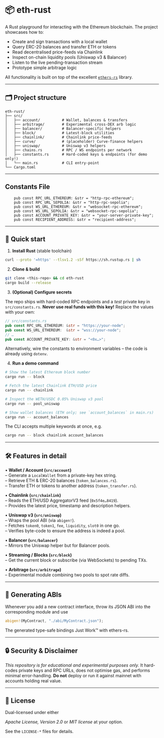 # 📦 eth-rust

A Rust playground for interacting with the Ethereum blockchain.  The project showcases how to:

* Create and sign transactions with a local wallet
* Query ERC-20 balances and transfer ETH or tokens
* Read decentralised price-feeds via Chainlink
* Inspect on-chain liquidity pools (Uniswap v3 & Balancer)
* Listen to the live pending-transaction stream
* Prototype simple arbitrage logic

All functionality is built on top of the excellent [`ethers-rs`](https://github.com/gakonst/ethers-rs) library.

---

## 🗂  Project structure

```
eth-rust/
├── src/
│   ├── account/          # Wallet, balances & transfers
│   ├── arbitrage/        # Experimental cross-DEX arb logic
│   ├── balancer/         # Balancer-specific helpers
│   ├── block/            # Latest-block utilities
│   ├── chainlink/        # Chainlink price-feeds
│   ├── curve/            # (placeholder) Curve-finance helpers
│   ├── uniswap/          # Uniswap v3 helpers
│   ├── chains.rs         # RPC / WS endpoints per network
│   ├── constants.rs      # Hard-coded keys & endpoints (for demo only!)
│   └── main.rs           # CLI entry-point
└── Cargo.toml
```

---

## Constants File
```
    pub const RPC_URL_ETHEREUM: &str = "http-rpc-ethereum";
    pub const RPC_URL_SEPOLIA: &str = "http-rpc-sepolia";
    pub const WS_URL_ETHEREUM: &str = "websocket-rpc-ethereum";
    pub const WS_URL_SEPOLIA: &str = "websocket-rpc-sepolia";   
    pub const ACCOUNT_PRIVATE_KEY: &str = "your-server-private-key";
    pub const RECIPIENT_ADDRESS: &str = "recipient-address"; 
```

---

## 🚀 Quick start

1. **Install Rust** (stable toolchain)

```bash
curl --proto '=https' --tlsv1.2 -sSf https://sh.rustup.rs | sh
```

2. **Clone & build**

```bash
git clone <this-repo> && cd eth-rust
cargo build --release
```

3. **(Optional) Configure secrets**

The repo ships with hard-coded RPC endpoints and a *test* private key in `src/constants.rs`.  **Never use real funds with this key!**   Replace the values with your own:

```rust
// src/constants.rs
pub const RPC_URL_ETHEREUM: &str = "https://your-node";
pub const WS_URL_ETHEREUM:  &str = "wss://your-node";
// …
pub const ACCOUNT_PRIVATE_KEY: &str = "<0x…>";
```

Alternatively, wire the constants to environment variables – the code is already using `dotenv`.

4. **Run a demo command**

```bash
# Show the latest Ethereum block number
cargo run -- block

# Fetch the latest Chainlink ETH/USD price
cargo run -- chainlink

# Inspect the WETH/USDC 0.05% Uniswap v3 pool
cargo run -- pool_uniswap

# Show wallet balances (ETH only; see `account_balances` in main.rs)
cargo run -- account_balances
```

The CLI accepts multiple keywords at once, e.g.

```bash
cargo run -- block chainlink account_balances
```

---

## 🛠  Features in detail

• **Wallet / Account (`src/account`)**  
  – Generate a `LocalWallet` from a private-key hex string.  
  – Retrieve ETH & ERC-20 balances (`token_balances.rs`).  
  – Transfer ETH or tokens to another address (`token_transfer.rs`).

• **Chainlink (`src/chainlink`)**  
  – Reads the ETH/USD AggregatorV3 feed (`0x5f4e…8419`).  
  – Provides the latest price, timestamp and description helpers.

• **Uniswap v3 (`src/uniswap`)**  
  – Wraps the pool ABI (via `abigen!`).  
  – Fetches `token0`, `token1`, `fee`, `liquidity`, `slot0` in one go.  
  – Verifies byte-code to ensure the address is indeed a pool.

• **Balancer (`src/balancer`)**  
  – Mirrors the Uniswap helper but for Balancer pools.

• **Streaming / Blocks (`src/block`)**  
  – Get the current block or subscribe (via WebSockets) to pending TXs.

• **Arbitrage (`src/arbitrage`)**  
  – Experimental module combining two pools to spot rate diffs.

---

## 📑 Generating ABIs

Whenever you add a new contract interface, throw its JSON ABI into the corresponding module and use 

```rust
abigen!(MyContract, "./abi/MyContract.json");
```

The generated type-safe bindings Just Work™ with ethers-rs.

---

## 🔒 Security & Disclaimer

*This repository is for educational and experimental purposes only.*  It hard-codes private keys and RPC URLs, does not optimise gas, and performs minimal error-handling.  **Do not** deploy or run it against mainnet with accounts holding real value.

---

## 📜 License

Dual-licensed under either

*Apache License, Version 2.0* or *MIT license* at your option.

See the `LICENSE-*` files for details. 